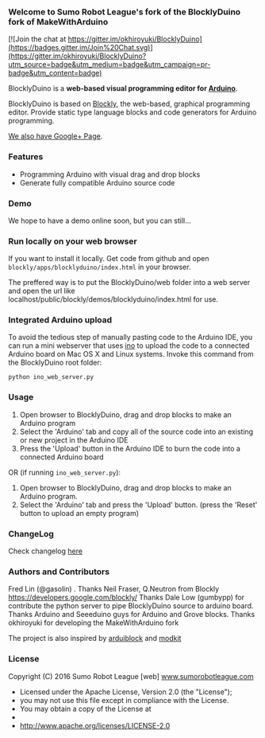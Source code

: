 ### Welcome to Sumo Robot League's fork of the BlocklyDuino fork of MakeWithArduino

[![Join the chat at https://gitter.im/okhiroyuki/BlocklyDuino](https://badges.gitter.im/Join%20Chat.svg)](https://gitter.im/okhiroyuki/BlocklyDuino?utm_source=badge&utm_medium=badge&utm_campaign=pr-badge&utm_content=badge)

BlocklyDuino is a **web-based visual programming editor for [Arduino](http://www.arduino.cc/)**.

BlocklyDuino is based on [Blockly](https://developers.google.com/blockly/), the web-based, graphical programming editor. Provide static type language blocks and code generators for Arduino programming.


[We also have Google+ Page](https://plus.google.com/111979846292233941175).

### Features

* Programming Arduino with visual drag and drop blocks 
* Generate fully compatible Arduino source code

### Demo

We hope to have a demo online soon, but you can still...

### Run locally on your web browser

If you want to install it locally. Get code from github and open `blockly/apps/blocklyduino/index.html` in your browser.

The preffered way is to put the BlocklyDuino/web folder into a web server and open the url like localhost/public/blockly/demos/blocklyduino/index.html for use.

### Integrated Arduino upload

To avoid the tedious step of manually pasting code to the Arduino IDE, you can run a mini webserver that uses
[ino](https://github.com/gumbypp/ino) to upload the code to a connected Arduino board on Mac OS X and Linux systems.
Invoke this command from the BlocklyDuino root folder:

```
python ino_web_server.py
```

### Usage

1. Open browser to BlocklyDuino, drag and drop blocks to make an Arduino program
2. Select the 'Arduino' tab and copy all of the source code into an existing or new project in the Arduino IDE
3. Press the 'Upload' button in the Arduino IDE to burn the code into a connected Arduino board

OR (if running `ino_web_server.py`):

1. Open browser to BlocklyDuino, drag and drop blocks to make an Arduino program.
2. Select the 'Arduino' tab and press the 'Upload' button. (press the 'Reset' button to upload an empty program)

### ChangeLog

Check changelog [here](https://github.com/gasolin/BlocklyDuino/blob/master/CHANGELOG.txt)

### Authors and Contributors
Fred Lin (@gasolin) .
Thanks Neil Fraser, Q.Neutron from Blockly https://developers.google.com/blockly/
Thanks Dale Low (gumbypp) for contribute the python server to pipe BlocklyDuino source to arduino board.
Thanks Arduino and Seeeduino guys for Arduino and Grove blocks.
Thanks okhiroyuki for developing the MakeWithArduino fork

The project is also inspired by [arduiblock](https://github.com/taweili/ardublock) and [modkit](http://www.modk.it/)

### License

Copyright (C) 2016 Sumo Robot League  [web] www.sumorobotleague.com

 * Licensed under the Apache License, Version 2.0 (the "License");
 * you may not use this file except in compliance with the License.
 * You may obtain a copy of the License at
 *
 *   http://www.apache.org/licenses/LICENSE-2.0
